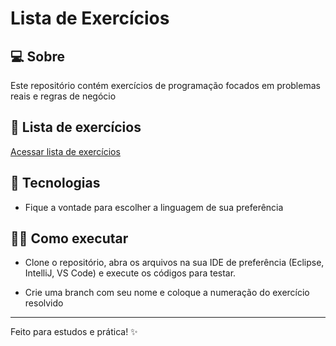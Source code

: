 # Lista de Exercícios

## 💻 Sobre

Este repositório contém exercícios de programação focados em problemas reais e regras de negócio

## 📄 Lista de exercícios

[Acessar lista de exercícios](https://docs.google.com/document/d/15DuA7ehopFIxhnEh_g1KJOfvP9gCtfguOYClaI4qb-g/edit?usp=sharing)

## 🚀 Tecnologias

- Fique a vontade para escolher a linguagem de sua preferência

## 🧑‍💻 Como executar

- Clone o repositório, abra os arquivos na sua IDE de preferência (Eclipse, IntelliJ, VS Code) e execute os códigos para testar.

- Crie uma branch com seu nome e coloque a numeração do exercício resolvido

---

Feito para estudos e prática! ✨
